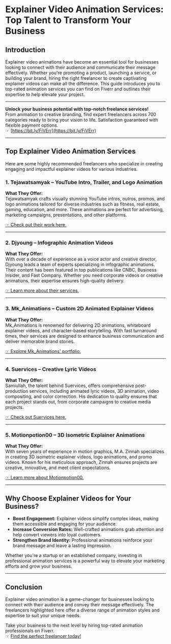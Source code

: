 # Explainer Video Animation Services: Top Talent to Transform Your Business

## Introduction

Explainer video animations have become an essential tool for businesses looking to connect with their audience and communicate their message effectively. Whether you're promoting a product, launching a service, or building your brand, hiring the right freelancer to create captivating explainer videos can make all the difference. This guide introduces you to top-rated animation services you can find on Fiverr and outlines their expertise to help elevate your project.

---

**Unlock your business potential with top-notch freelance services!**  
From animation to creative branding, find expert freelancers across 700 categories ready to bring your vision to life. Satisfaction guaranteed with flexible payment options.  
☞ [https://bit.ly/FiVErr](https://bit.ly/FiVErr)

---

## Top Explainer Video Animation Services

Here are some highly recommended freelancers who specialize in creating engaging and impactful explainer videos for various industries.

### 1. **Tejawatsamyak – YouTube Intro, Trailer, and Logo Animation**

**What They Offer:**  
Tejawatsamyak crafts visually stunning YouTube intros, outros, promos, and logo animations tailored for diverse industries such as fitness, real estate, gaming, education, and more. These animations are perfect for advertising, marketing campaigns, presentations, and other platforms.

[☞ Check out their work here.](https://bit.ly/FiVErr)

---

### 2. **Djyoung – Infographic Animation Videos**

**What They Offer:**  
With over a decade of experience as a voice actor and creative director, Djyoung leads a team of experts specializing in infographic animations. Their content has been featured in top publications like CNBC, Business Insider, and Fast Company. Whether you need corporate videos or creative animations, their expertise ensures high-quality delivery.

[☞ Learn more about their services.](https://bit.ly/FiVErr)

---

### 3. **Mk_Animations – Custom 2D Animated Explainer Videos**

**What They Offer:**  
Mk_Animations is renowned for delivering 2D animations, whiteboard explainer videos, and character-based storytelling. With fast turnaround times, their services are designed to enhance business communication and deliver memorable brand stories.

[☞ Explore Mk_Animations' portfolio.](https://bit.ly/FiVErr)

---

### 4. **Suervices – Creative Lyric Videos**

**What They Offer:**  
Samiullah, the talent behind Suervices, offers comprehensive post-production services, including animated lyric videos, 3D animation, video compositing, and color correction. His dedication to quality ensures that each project stands out, from corporate campaigns to creative media projects.

[☞ Check out Suervices here.](https://bit.ly/FiVErr)

---

### 5. **Motionpotion00 – 3D Isometric Explainer Animations**

**What They Offer:**  
With seven years of experience in motion graphics, M.A. Zinnah specializes in creating 3D isometric explainer videos, logo animations, and promo videos. Known for his meticulous approach, Zinnah ensures projects are creative, innovative, and meet client expectations.

[☞ Learn more about Motionpotion00.](https://bit.ly/FiVErr)

---

## Why Choose Explainer Videos for Your Business?

- **Boost Engagement:** Explainer videos simplify complex ideas, making them accessible and engaging for your audience.  
- **Increase Conversion Rates:** Well-crafted animations grab attention and help convert viewers into loyal customers.  
- **Strengthen Brand Identity:** Professional animations reinforce your brand message and leave a lasting impression.  

Whether you're a startup or an established company, investing in professional animation services is a powerful way to elevate your marketing efforts and grow your business.

---

## Conclusion

Explainer video animation is a game-changer for businesses looking to connect with their audience and convey their message effectively. The freelancers highlighted here offer a diverse range of animation styles and expertise to suit your unique needs.  

Take your business to the next level by hiring top-rated animation professionals on Fiverr.  
☞ [Find the perfect freelancer today!](https://bit.ly/FiVErr)
